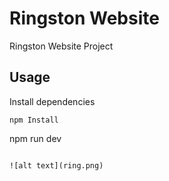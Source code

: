 # Ringston Website

Ringston Website Project

## Usage

Install dependencies

```
npm Install
```
npm run dev
```

![alt text](ring.png)